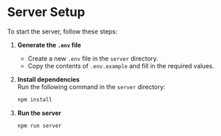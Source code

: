 # Server Setup

To start the server, follow these steps:

1. **Generate the `.env` file**  
   - Create a new `.env` file in the `server` directory.  
   - Copy the contents of `.env.example` and fill in the required values.

2. **Install dependencies**  
   Run the following command in the `server` directory:

   ```bash
   npm install

3. **Run the server**

    ```bash
    npm run server